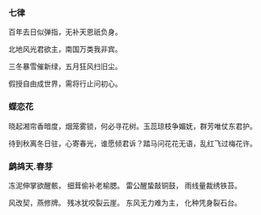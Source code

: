 ### 七律

百年去日似弹指，无补天恩祇负身。

北地风光君欲主，南国万类我非宾。

三冬暴雪催新绿，五月狂风扫旧尘。

假授自由成世界，需将行止问初心。

### 蝶恋花

晓起湘帘香暗度，烟笼雾锁，何必寻花树。玉蕊琼枝争媚妩，群芳唯仗东君护。

待到秋离冬日驻，心寄春光，谁愿倾君诉？踏马问花花无语，乱红飞过梅花许。

### 鹧鸪天.春芽

冻泥伸掌欲醒骸，
细茸偷补老榆腮。
雷公醒蛰敲铜鼓，
雨线量裁绣铁苔。

风改契，燕修牌。
残冰犹咬裂云崖。
东风无力难为主，
化种凭身裂石台。


